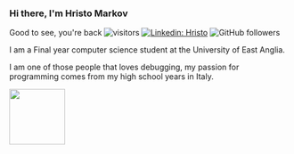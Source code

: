 ### Hi there, I'm Hristo Markov
Good to see, you're back ![visitors](https://visitor-badge.glitch.me/badge?page_id=page.id)
[![Linkedin: Hristo](https://img.shields.io/badge/-Hristo-blue?style=flat-square&logo=Linkedin&logoColor=white&link=https://www.linkedin.com/in/hristo-markov/)](https://www.linkedin.com/in/hristo-markov/)
![GitHub followers](https://img.shields.io/github/followers/anmol098?label=Follow&style=social)

I am a Final year computer science student at the University of East Anglia.

I am one of those people that loves debugging, my passion for programming comes from my high school years in Italy.


<img height="100em" src="https://github-readme-stats.vercel.app/api?username=Hmarkov&show_icons=true&hide_border=true&&count_private=true&include_all_commits=true" />

<!--
**Hmarkov/Hmarkov** is a ✨ _special_ ✨ repository because its `README.md` (this file) appears on your GitHub profile.

Here are some ideas to get you started:

-->
